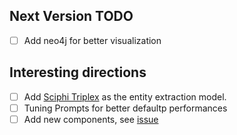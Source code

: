 ## Next Version TODO

- [ ] Add neo4j for better visualization

## Interesting directions

- [ ] Add [Sciphi Triplex](https://huggingface.co/SciPhi/Triplex) as the entity extraction model.
- [ ] Tuning Prompts for better defaultp performances
- [ ] Add new components, see [issue](https://github.com/gusye1234/nano-graphrag/issues/2)